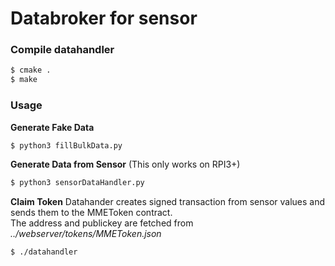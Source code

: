 # Databroker for sensor

### Compile datahandler
```sh
$ cmake .
$ make
```

### Usage
**Generate Fake Data**
```sh
$ python3 fillBulkData.py
```
**Generate Data from Sensor**
(This only works on RPI3+)
```sh
$ python3 sensorDataHandler.py
```

**Claim Token**
Datahander creates signed transaction from sensor values and sends them to the MMEToken contract.  
The address and publickey are fetched from *../webserver/tokens/MMEToken.json*
```sh
$ ./datahandler
```
